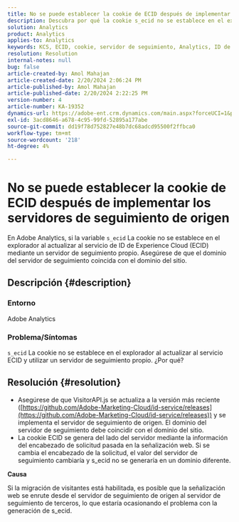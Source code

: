 ```yaml
---
title: No se puede establecer la cookie de ECID después de implementar los servidores de seguimiento de origen
description: Descubra por qué la cookie s_ecid no se establece en el explorador al actualizar al servicio ECID en Adobe Analytics.
solution: Analytics
product: Analytics
applies-to: Analytics
keywords: KCS, ECID, cookie, servidor de seguimiento, Analytics, ID de Experience Cloud
resolution: Resolution
internal-notes: null
bug: false
article-created-by: Amol Mahajan
article-created-date: 2/20/2024 2:06:24 PM
article-published-by: Amol Mahajan
article-published-date: 2/20/2024 2:22:25 PM
version-number: 4
article-number: KA-19352
dynamics-url: https://adobe-ent.crm.dynamics.com/main.aspx?forceUCI=1&pagetype=entityrecord&etn=knowledgearticle&id=c168863a-f9cf-ee11-9079-6045bd006295
exl-id: 3acd8646-a678-4c95-99fd-52895a177abe
source-git-commit: dd19f78d752827e48b7dc68adcd95500f2ffbca0
workflow-type: tm+mt
source-wordcount: '218'
ht-degree: 4%

---
```


# No se puede establecer la cookie de ECID después de implementar los servidores de seguimiento de origen


En Adobe Analytics, si la variable `s_ecid` La cookie no se establece en el explorador al actualizar al servicio de ID de Experience Cloud (ECID) mediante un servidor de seguimiento propio. Asegúrese de que el dominio del servidor de seguimiento coincida con el dominio del sitio.

## Descripción {#description}


### <b>Entorno</b>

Adobe Analytics



### <b>Problema/Síntomas</b>

`s_ecid` La cookie no se establece en el explorador al actualizar al servicio ECID y utilizar un servidor de seguimiento propio. ¿Por qué?


## Resolución {#resolution}


- Asegúrese de que VisitorAPI.js se actualiza a la versión más reciente ([https://github.com/Adobe-Marketing-Cloud/id-service/releases](https://github.com/Adobe-Marketing-Cloud/id-service/releases)) y se implementa el servidor de seguimiento de origen. El dominio del servidor de seguimiento debe coincidir con el dominio del sitio.
- La cookie ECID se genera del lado del servidor mediante la información del encabezado de solicitud pasada en la señalización web. Si se cambia el encabezado de la solicitud, el valor del servidor de seguimiento cambiaría y s_ecid no se generaría en un dominio diferente.


<b>Causa</b>

Si la migración de visitantes está habilitada, es posible que la señalización web se enrute desde el servidor de seguimiento de origen al servidor de seguimiento de terceros, lo que estaría ocasionando el problema con la generación de s_ecid.
